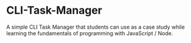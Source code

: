 # CLI-Task-Manager
A simple CLI Task Manager that students can use as a case study while learning the fundamentals of programming with JavaScript / Node.
